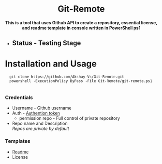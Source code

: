 <h1 align="center"> Git-Remote </h1>
<h4 align="center"> 
 This is a tool that uses Github API to create a repository, essential license, and readme template in console written in PowerShell ps1</h4>

- ## Status - Testing Stage <br>
# Installation and Usage
```
  git clone https://github.com/Akshay-Vs/Git-Remote.git
  powershell -ExecutionPolicy ByPass -File Git-Remote/git-remote.ps1
  
```

### Credentials
- Username  - Github username
- Auth - <a href="https://docs.github.com/en/authentication/keeping-your-account-and-data-secure/creating-a-personal-access-token">Authention token</a>
    - permission repo - Full control of private repository
- Repo name and Description<br>
<i>Repos are private by default</i>

### Templates
- <a href="https://raw.githubusercontent.com/Akshay-Vs/license-templates/master/templates"> Readme </a>
- License

